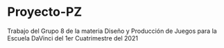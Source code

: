 # Proyecto-PZ
 Trabajo del Grupo 8 de la materia Diseño y Producción de Juegos para la Escuela DaVinci del 1er Cuatrimestre del 2021
